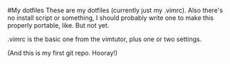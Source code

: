 #My dotfiles
These are my dotfiles (currently just my .vimrc). Also there's no install script or something, I should probably write one to make this properly portable, like. But not yet.

.vimrc is the basic one from the vimtutor, plus one or two settings.

(And this is my first git repo. Hooray!)
